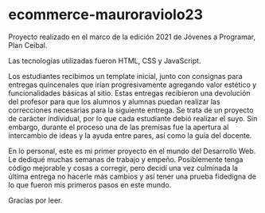 # ecommerce-mauroraviolo23

Proyecto realizado en el marco de la edición 2021 de Jóvenes a Programar, Plan Ceibal.

Las tecnologías utilizadas fueron HTML, CSS y JavaScript.

Los estudiantes recibimos un template inicial, junto con consignas para entregas quincenales que irían progresivamente
agregando valor estético y funcionalidades básicas al sitio. Estas entregas recibieron una devolución del profesor para que los alumnos
y alumnas puedan realizar las correcciones necesarias para la siguiente entrega. Se trata de un proyecto de carácter individual, por lo
que cada estudiante debió realizar el suyo. Sin embargo, durante el proceso una de las premisas fue la apertura al intercambio
de ideas y la ayuda entre pares, así como la guía del docente.

En lo personal, este es mi primer proyecto en el mundo del Desarrollo Web. Le dediqué muchas semanas de trabajo y empeño.
Posiblemente tenga código mejorable y cosas a corregir, pero decidí una vez culminada la última entrega no hacerle más cambios 
y así tener una prueba fidedigna de lo que fueron mis primeros pasos en este mundo.

Gracias por leer.

